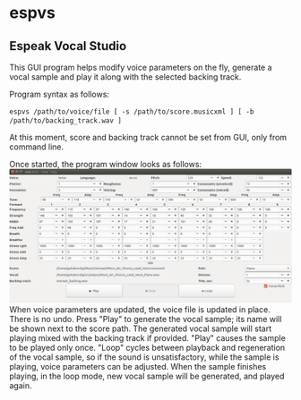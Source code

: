 # espvs
## Espeak Vocal Studio

This GUI program helps modify voice parameters on the fly, generate a vocal sample and 
play it along with the selected backing track.

Program syntax as follows:
```
espvs /path/to/voice/file [ -s /path/to/score.musicxml ] [ -b /path/to/backing_track.wav ]
```

At this moment, score and backing track cannot be set from GUI, only from command line.

Once started, the program window looks as follows:
![main](https://github.com/dmgolubovsky/espvs/raw/master/docs/espvs-03202019.png "Main window")
When voice parameters are updated, the voice file is updated in place. There is no undo.
Press "Play" to generate the vocal sample; its name will be shown next to the score path. 
The generated vocal sample will start playing mixed with the backing track if provided. 
"Play" causes the sample to be played only once. "Loop" cycles between playback and regeneration 
of the vocal  sample, so if the sound is unsatisfactory, while the sample is playing, voice parameters
can be adjusted. When the sample finishes playing, in the loop mode, new vocal sample will be generated,
and played again.
